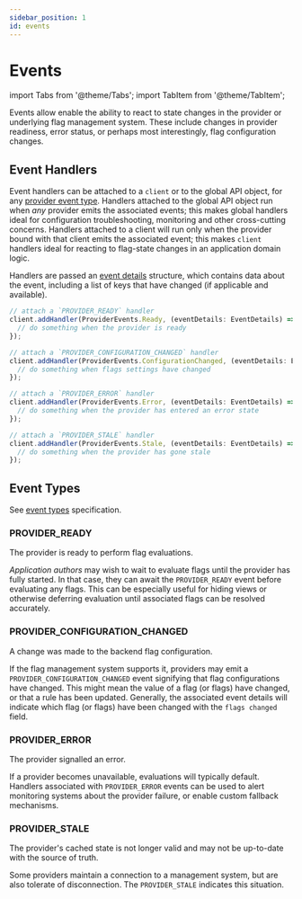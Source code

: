 ```yaml
---
sidebar_position: 1
id: events
---
```


# Events

import Tabs from '@theme/Tabs';
import TabItem from '@theme/TabItem';

Events allow enable the ability to react to state changes in the provider or underlying flag management system.
These include changes in provider readiness, error status, or perhaps most interestingly, flag configuration changes.

## Event Handlers

Event handlers can be attached to a `client` or to the global API object, for any [provider event type](/specification/types#provider-events).
Handlers attached to the global API object run when _any_ provider emits the associated events; this makes global handlers ideal for configuration troubleshooting, monitoring and other cross-cutting concerns.
Handlers attached to a client will run only when the provider bound with that client emits the associated event; this makes `client` handlers ideal for reacting to flag-state changes in an application domain logic.

Handlers are passed an [event details](/specification/types#event-details) structure, which contains data about the event, including a list of keys that have changed (if applicable and available).

<!-- TODO: add more languages when completed -->
<Tabs groupId="code">
<TabItem value="js" label="TypeScript">

```ts
// attach a `PROVIDER_READY` handler
client.addHandler(ProviderEvents.Ready, (eventDetails: EventDetails) => {
  // do something when the provider is ready
});

// attach a `PROVIDER_CONFIGURATION_CHANGED` handler
client.addHandler(ProviderEvents.ConfigurationChanged, (eventDetails: EventDetails) => {
  // do something when flags settings have changed
});

// attach a `PROVIDER_ERROR` handler
client.addHandler(ProviderEvents.Error, (eventDetails: EventDetails) => {
  // do something when the provider has entered an error state
});

// attach a `PROVIDER_STALE` handler
client.addHandler(ProviderEvents.Stale, (eventDetails: EventDetails) => {
  // do something when the provider has gone stale
});
```

</TabItem>
</Tabs>

## Event Types

See [event types](/specification/types#provider-events) specification.

### PROVIDER_READY

The provider is ready to perform flag evaluations.

_Application authors_ may wish to wait to evaluate flags until the provider has fully started.
In that case, they can await the `PROVIDER_READY` event before evaluating any flags.
This can be especially useful for hiding views or otherwise deferring evaluation until associated flags can be resolved accurately.

### PROVIDER_CONFIGURATION_CHANGED

A change was made to the backend flag configuration.

If the flag management system supports it, providers may emit a `PROVIDER_CONFIGURATION_CHANGED` event signifying that flag configurations have changed.
This might mean the value of a flag (or flags) have changed, or that a rule has been updated.
Generally, the associated event details will indicate which flag (or flags) have been changed with the `flags changed` field.

### PROVIDER_ERROR

The provider signalled an error.

If a provider becomes unavailable, evaluations will typically default.
Handlers associated with `PROVIDER_ERROR` events can be used to alert monitoring systems about the provider failure, or enable custom fallback mechanisms.

### PROVIDER_STALE

The provider's cached state is not longer valid and may not be up-to-date with the source of truth.

Some providers maintain a connection to a management system, but are also tolerate of disconnection.
The `PROVIDER_STALE` indicates this situation.
